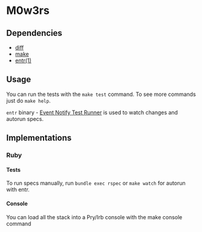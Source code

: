 M0w3rs
======

Dependencies
------------

* [diff](https://web.cs.dal.ca/~johnston/unix/diff.html)
* [make](https://www.gnu.org/software/make/manual/make.html)
* [entr(1)](http://entrproject.org/)

Usage
-----

You can run the tests with the `make test` command.
To see more commands just do `make help`.

`entr` binary - [Event Notify Test Runner](https://bitbucket.org/eradman/entr/)
is used to watch changes and autorun specs.

Implementations
---------------

### Ruby

#### Tests
To run specs manually, run `bundle exec rspec`
or `make watch` for autorun with entr.

#### Console
You can load all the stack into a Pry/Irb console with the make console command
